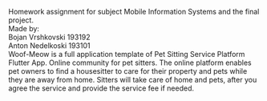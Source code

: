 Homework assignment for subject Mobile Information Systems and the final project. <br>
Made by:<br>
Bojan Vrshkovski 193192 <br>
Anton Nedelkoski 193101 <br>
Woof-Meow is a full application template of Pet Sitting Service Platform Flutter App. Online community for pet sitters. The online platform enables pet owners to find a housesitter to care for their property and pets while they are away from home. Sitters will take care of home and pets, after you agree the service and provide the service fee if needed.
